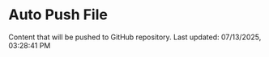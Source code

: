 # Auto Push File

Content that will be pushed to GitHub repository.
Last updated: 07/13/2025, 03:28:41 PM